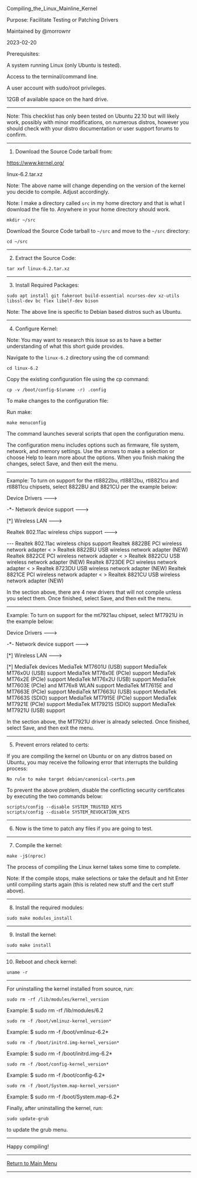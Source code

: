 Compiling_the_Linux_Mainline_Kernel

Purpose: Facilitate Testing or Patching Drivers

Maintained by @morrownr

2023-02-20

Prerequisites:

A system running Linux (only Ubuntu is tested).

Access to the terminal/command line.

A user account with sudo/root privileges.

12GB of available space on the hard drive.

-----

Note: This checklist has only been tested on Ubuntu 22.10 but will likely work,
possibly with minor modifications, on numerous distros, however you should
check with your distro documentation or user support forums to confirm.

-----

1. Download the Source Code tarball from:

https://www.kernel.org/

linux-6.2.tar.xz

Note: The above name will change depending on the version of the kernel you
decide to compile. Adjust accordingly.

Note: I make a directory called `src` in my home directory and that is what I
download the file to. Anywhere in your home directory should work.

```
mkdir ~/src
```

Download the Source Code tarball to `~/src` and move to the `~/src` directory:

```
cd ~/src
```

-----

2. Extract the Source Code:

```
tar xvf linux-6.2.tar.xz
```

-----

3. Install Required Packages:

```
sudo apt install git fakeroot build-essential ncurses-dev xz-utils libssl-dev bc flex libelf-dev bison
```

Note: The above line is specific to Debian based distros such
as Ubuntu.

-----

4. Configure Kernel:

Note: You may want to research this issue so as to have a better understanding
of what this short guide provides.

Navigate to the `linux-6.2` directory using the cd command:

```
cd linux-6.2
```

Copy the existing configuration file using the cp command:

```
cp -v /boot/config-$(uname -r) .config
```

To make changes to the configuration file:

Run make:

```
make menuconfig
```

The command launches several scripts that open the configuration menu.

The configuration menu includes options such as firmware, file system, network,
and memory settings. Use the arrows to make a selection or choose Help to learn
more about the options. When you finish making the changes, select Save, and
then exit the menu.

-----

Example: To turn on support for the rtl8822bu, rtl8812bu, rtl8821cu and
rtl8811cu chipsets, select 8822BU and 8821CU per the example below:

Device Drivers  --->

-*- Network device support  --->

[*]   Wireless LAN  --->

<M>     Realtek 802.11ac wireless chips support  --->

--- Realtek 802.11ac wireless chips support
         <M>   Realtek 8822BE PCI wireless network adapter
         < >   Realtek 8822BU USB wireless network adapter (NEW)
         <M>   Realtek 8822CE PCI wireless network adapter
         < >   Realtek 8822CU USB wireless network adapter (NEW)
         <M>   Realtek 8723DE PCI wireless network adapter
         < >   Realtek 8723DU USB wireless network adapter (NEW)
         <M>   Realtek 8821CE PCI wireless network adapter
         < >   Realtek 8821CU USB wireless network adapter (NEW)

In the section above, there are 4 new drivers that will not compile unless you
select them. Once finished, select Save, and then exit the menu.

-----

Example: To turn on support for the mt7921au chipset, select MT7921U in the
example below:

Device Drivers  --->

-*- Network device support  --->

[*]   Wireless LAN  --->

[*]   MediaTek devices
         <M>     MediaTek MT7601U (USB) support
         <M>     MediaTek MT76x0U (USB) support
         <M>     MediaTek MT76x0E (PCIe) support
         <M>     MediaTek MT76x2E (PCIe) support
         <M>     MediaTek MT76x2U (USB) support
         <M>     MediaTek MT7603E (PCIe) and MT76x8 WLAN support
         <M>     MediaTek MT7615E and MT7663E (PCIe) support
         <M>     MediaTek MT7663U (USB) support
         <M>     MediaTek MT7663S (SDIO) support
         <M>     MediaTek MT7915E (PCIe) support
         <M>     MediaTek MT7921E (PCIe) support
         <M>     MediaTek MT7921S (SDIO) support
         <M>     MediaTek MT7921U (USB) support

In the section above, the MT7921U driver is already selected. Once finished,
select Save, and then exit the menu.

-----

5. Prevent errors related to certs:

If you are compiling the kernel on Ubuntu or on any distros based on Ubuntu,
you may receive the following error that interrupts the building process:

`No rule to make target debian/canonical-certs.pem`

To prevent the above problem, disable the conflicting security certificates
by executing the two commands below:

```
scripts/config --disable SYSTEM_TRUSTED_KEYS
scripts/config --disable SYSTEM_REVOCATION_KEYS
```

-----

6. Now is the time to patch any files if you are going to test.

-----

7. Compile the kernel:

```
make -j$(nproc)
```

The process of compiling the Linux kernel takes some time to complete.

Note: If the compile stops, make selections or take the default and
hit Enter until compiling starts again (this is related new stuff and
the cert stuff above).

---

8. Install the required modules:

```
sudo make modules_install
```

---

9. Install the kernel:

```
sudo make install
```

---

10. Reboot and check kernel:

```
uname -r
```

-----

For uninstalling the kernel installed from source, run:

```
sudo rm -rf /lib/modules/kernel_version
```
Example: $ sudo rm -rf /lib/modules/6.2

```
sudo rm -f /boot/vmlinuz-kernel_version*
```
Example: $ sudo rm -f /boot/vmlinuz-6.2*

```
sudo rm -f /boot/initrd.img-kernel_version*
```
Example: $ sudo rm -f /boot/initrd.img-6.2*

```
sudo rm -f /boot/config-kernel_version*
```
Example: $ sudo rm -f /boot/config-6.2*

```
sudo rm -f /boot/System.map-kernel_version*
```
Example: $ sudo rm -f /boot/System.map-6.2*

Finally, after uninstalling the kernel, run:

```
sudo update-grub
```

to update the grub menu.

-----

Happy compiling!

-----

[Return to Main Menu](https://github.com/morrownr/USB-WiFi)

-----

